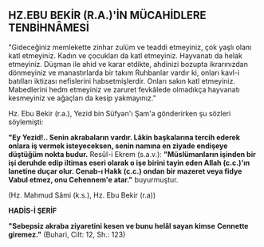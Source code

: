 ## HZ.EBU BEKİR (R.A.)'İN MÜCAHİDLERE TENBİHNÂMESİ

"Gideceğiniz memlekette zinhar zulüm ve teaddi et­meyiniz, çok yaşlı olanı katl etmeyiniz. Kadın ve çocuk­ları da katl etmeyiniz. Hayvanatı da helak etmeyiniz. Düşman ile ahid ve karar etdikte, ahdinizi bozupta ik­rarınızdan dönmeyiniz ve manastırlarda bir takım Ruhbanlar vardır ki, onları kavl-i batılları iktizası nefis­lerini habsetmişlerdir. Onları sakın katl etmeyiniz. Mabedlerini hedm etmeyiniz ve zaruret fevkâlede olma­dıkça hayvanatı kesmeyiniz ve ağaçları da kesip yak­mayınız."

Hz. Ebu Bekir (r.a.), Yezid bin Süfyan'ı Şam'a gönde­rirken şu sözleri söylemişti:

**"Ey Yezid!.. Senin akrabaların vardır. Lâkin başka­larına tercih ederek onlara iş vermek isteyeceksen, se­nin namına en ziyade endişeye düştüğüm nokta bu­dur.** Resûl-i Ekrem (s.a.v.): **"Müslümanların işinden bir işi deruhde edip iltimas eseri olarak o işe birini tayin eden Allah (c.c.)'ın lanetine duçar olur. Cenab-ı Hakk (c.c.) ondan bir mazeret veya fidye Vabul etmez, onu Cehennem'e atar."** buyurmuştur.

(Hz. Mahmud Sâmi (k.s.), Hz. Ebu Bekir (r.a))

**HADİS-İ ŞERİF**

**"Sebepsiz akraba ziyaretini kesen ve bunu helâl sayan kimse** **Cennette giremez."**
(Buhari, Cilt: 12, Sh.: 123)
